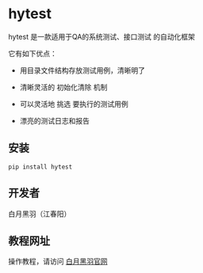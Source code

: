 hytest
========

hytest 是一款适用于QA的系统测试、接口测试 的自动化框架

它有如下优点：

- 用目录文件结构存放测试用例，清晰明了

- 清晰灵活的 初始化清除 机制

- 可以灵活地 挑选 要执行的测试用例

- 漂亮的测试日志和报告




安装
------------

    pip install hytest


    


开发者
------------

白月黑羽（江春阳）




教程网址
------------

操作教程，请访问 [白月黑羽官网](http://www.byhy.net/tut/auto/hytest/01/) 

